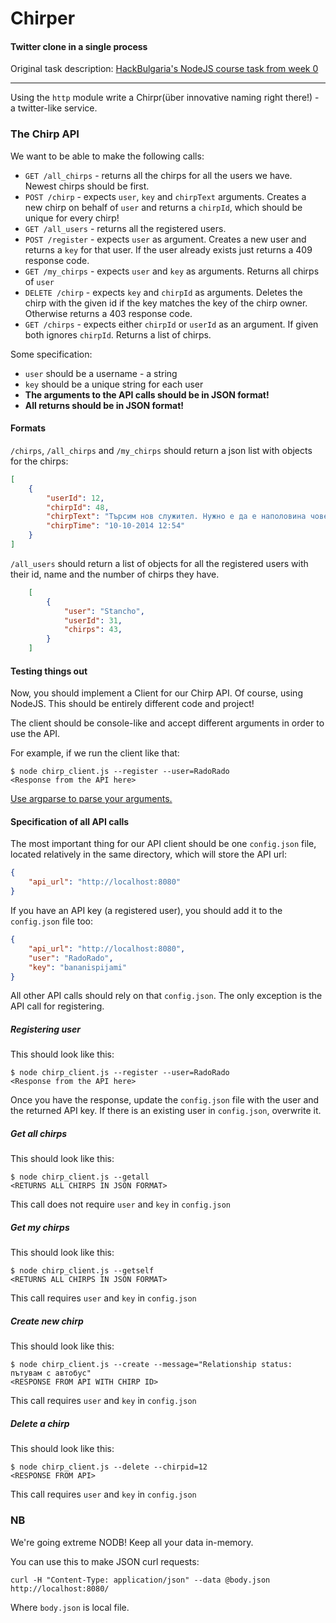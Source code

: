 # Chirper

#### Twitter clone in a single process

Original task description: [HackBulgaria's NodeJS course task from week 0](https://github.com/HackBulgaria/NodeJS-1/tree/master/week0/2-Chirper)

---

Using the `http` module write a Chirpr(über innovative naming right there!) - a twitter-like service.

### The Chirp API

We want to be able to make the following calls:

 * `GET /all_chirps` - returns all the chirps for all the users we have. Newest chirps should be first.
 * `POST /chirp` - expects `user`, `key` and `chirpText` arguments. Creates a new chirp on behalf of `user` and returns a `chirpId`, which should be unique for every chirp!
 * `GET /all_users` - returns all the registered users.
 * `POST /register` - expects `user` as argument. Creates a new user and returns a `key` for that user. If the user already exists just returns a 409 response code.
 * `GET /my_chirps` - expects `user` and `key` as arguments. Returns all chirps of `user`
 * `DELETE /chirp` - expects `key` and `chirpId` as arguments. Deletes the chirp with the given id if the key matches the key of the chirp owner. Otherwise returns a 403 response code.
 * `GET /chirps` - expects either `chirpId` or `userId` as an argument. If given both ignores `chirpId`. Returns a list of chirps.

Some specification:

* `user` should be a username - a string
* `key` should be a unique string for each user
* **The arguments to the API calls should be in JSON format!**
* **All returns should be in JSON format!**

#### Formats

`/chirps`, `/all_chirps` and `/my_chirps` should return a json list with objects for the chirps:

```json
[
    {
        "userId": 12,
        "chirpId": 48,
        "chirpText": "Търсим нов служител. Нужно е да е наполовина човеко-прасе, наполовина - мечка. Желание за работа с #WordPress е многу от съществено значка.",
        "chirpTime": "10-10-2014 12:54"
    }
]
```

`/all_users` should return a list of objects for all the registered users with their id, name and the number of chirps they have.

```json
    [
        {
            "user": "Stancho",
            "userId": 31,
            "chirps": 43,
        }
    ]
```

#### Testing things out

Now, you should implement a Client for our Chirp API. Of course, using NodeJS.
This should be entirely different code and project!

The client should be console-like and accept different arguments in order to use the API.

For example, if we run the client like that:

```
$ node chirp_client.js --register --user=RadoRado
<Response from the API here>
```

[Use argparse to parse your arguments.](https://github.com/nodeca/argparse)

#### Specification of all API calls

The most important thing for our API client should be one `config.json` file, located relatively in the same directory, which will store the API url:

```json
{
    "api_url": "http://localhost:8080"
}
```

If you have an API key (a registered user), you should add it to the `config.json` file too:

```json
{
    "api_url": "http://localhost:8080",
    "user": "RadoRado",
    "key": "bananispijami"
}
```

All other API calls should rely on that `config.json`. The only exception is the API call for registering.

##### Registering user

This should look like this:

```
$ node chirp_client.js --register --user=RadoRado
<Response from the API here>
```

Once you have the response, update the `config.json` file with the user and the returned API key. If there is an existing user in `config.json`, overwrite it.

##### Get all chirps

This should look like this:

```
$ node chirp_client.js --getall
<RETURNS ALL CHIRPS IN JSON FORMAT>
```

This call does not require `user` and `key` in `config.json`


##### Get my chirps

This should look like this:

```
$ node chirp_client.js --getself
<RETURNS ALL CHIRPS IN JSON FORMAT>
```

This call requires `user` and `key` in `config.json`

##### Create new chirp

This should look like this:

```
$ node chirp_client.js --create --message="Relationship status: пътувам с автобус"
<RESPONSE FROM API WITH CHIRP ID>
```

This call requires `user` and `key` in `config.json`


##### Delete a chirp

This should look like this:

```
$ node chirp_client.js --delete --chirpid=12
<RESPONSE FROM API>
```

This call requires `user` and `key` in `config.json`

### NB

We're going extreme NODB! Keep all your data in-memory.

You can use this to make JSON curl requests:

```
curl -H "Content-Type: application/json" --data @body.json http://localhost:8080/
```

Where `body.json` is local file.
